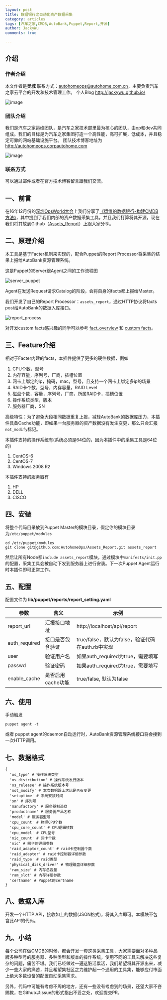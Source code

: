 ```yaml
---
layout: post
title: 数据银行之自动化资产数据采集
category: articles
tags: [汽车之家,CMDB,AutoBank,Puppet,Report,开源]
author: JackyWu
comments: true

---
```


## 介绍

### 作者介绍

本文作者是**吴城** 联系方式：<autohomeops@autohome.com.cn>，主要负责汽车之家云平台的开发和技术管理工作。
个人Blog <http://jackywu.github.io/>

![image](/images/weixin-pic-jackywu.jpg)

### 团队介绍

我们是汽车之家运维团队，是汽车之家技术部里最为核心的团队，由op和dev共同组成。我们的目标是为汽车之家集团打造一个高性能，高可扩展，低成本，并且稳定可靠的网站基础设施平台。
团队技术博客地址为 http://autohomeops.corpautohome.com

![image](/images/cli_200px.png)

### 联系方式

可以通过邮件或者在官方技术博客留言跟我们交流。

## 一、前言

在16年12月份的[深圳OpsWorld大会](http://www.bagevent.com/event/221354?bag_track=bagevent)上我们分享了[《运维的数据银行-构建CMDB方法》](http://jackywu.github.io/articles/%E8%BF%90%E7%BB%B4%E7%9A%84%E6%95%B0%E6%8D%AE%E9%93%B6%E8%A1%8C-%E6%9E%84%E5%BB%BACMDB%E6%96%B9%E6%B3%95/)，其中提到了我们内部的资产数据采集工具，并且我们打算将其开源，现在我们将其放到Github（[Assets_Report](https://github.com/AutohomeOps/Assets_Report)）上跟大家分享。

## 二、原理介绍

本工具是基于Facter机制来实现的，配合Puppet的Report Processor将采集的结果上报给AutoBank资源管理系统。

这是Puppet的Server跟Agent之间的工作流程图

![server_puppet](/images/assets_report/server_puppet.png)



Agent在发送Request请求Catalog的阶段，会将自身的facts都上报给Master。

我们开发了自己的Report Processor：`assets_report`，通过HTTP协议将facts post给AutoBank的数据入库接口。

![report_process](/images/assets_report/report_process.png)

对开发custom facts感兴趣的同学可以参考 [fact_overview](https://docs.puppet.com/facter/3.5/fact_overview.html) 和 [custom facts](https://docs.puppet.com/facter/3.5/custom_facts.html)。

## 三、Feature介绍

相对于Facter内建的facts，本插件提供了更多的硬件数据，例如

1. CPU个数，型号
2. 内存容量，序列号，厂商，插槽位置
3. 网卡上绑定的ip，掩码，mac，型号，且支持一个网卡上绑定多ip的场景
4. RAID卡个数，型号，内存容量，RAID Level
5. 磁盘个数，容量，序列号，厂商，所属RAID卡，插槽位置
6. 操作系统类型，版本
7. 服务器厂商，SN

高级特性：为了避免大段相同数据重复上报，减轻AutoBank的数据库压力，本插件具备Cache功能，即如果一台服务器的资产数据没有发生变更，那么只会汇报`not_modify`标记。

本插件支持的操作系统有(系统必须是64位的，因为本插件中的采集工具是64位的)

1. CentOS-6
2. CentOS-7
3. Windows 2008 R2

本插件支持的服务器有

1. HP
2. DELL
3. CISCO

## 四、安装

将整个代码目录放到Puppet Master的模块目录，假定你的模块目录为`/etc/puppet/modules`

    cd /etc/puppet/modules
    git clone git@github.com:AutohomeOps/Assets_Report.git assets_report

然后让所有Node都`include assets_report`模块，通过模块中`manifests/init.pp`的配置，采集工具会被自动下发到服务器上进行安装。下一次Puppet Agent运行时本插件即可正常工作。

## 五、配置

配置文件为 **lib/puppet/reports/report_setting.yaml**

| 参数            | 含义          | 示例                                  |
| ------------- | ----------- | ----------------------------------- |
| report_url    | 汇报接口地址      | http://localhost/api/report         |
| auth_required | 接口是否包含验证    | true/false，默认为false，验证代码在auth.rb中实现 |
| user          | 验证用户名       | 如果auth_required为true，需要填写           |
| passwd        | 验证密码        | 如果auth_required为true，需要填写           |
| enable_cache  | 是否启用cache功能 | true/false, 默认为false                |

## 六、使用

手动触发

```
puppet agent -t
```
或者 puppet agent的daemon自动运行时，AutoBank资源管理系统接口将会接到一次HTTP调用。

## 七、数据格式

```
{
  'os_type' # 操作系统类型
  'os_distribution' # 操作系统发行版本
  'os_release' # 操作系统版本号
  'not_modify' # 本次数据跟上次比是否有变更
  'setuptime' # 系统安装时间
  'sn' # 序列号
  'manufactory' # 服务器制造商
  'productname' # 服务器产品名称 
  'model' # 服务器型号
  'cpu_count' # 物理CPU个数
  'cpu_core_count' # CPU逻辑核数
  'cpu_model' # CPU型号
  'nic_count' # 网卡个数
  'nic' # 网卡的详细参数
  'raid_adaptor_count' # raid卡控制器个数
  'raid_adaptor' # raid卡控制器详细参数
  'raid_type' # raid类型
  'physical_disk_driver' # 物理磁盘详细参数
  'ram_size' # 内存总容量
  'ram_slot' # 内存详细参数
  'certname' # Puppet的certname
}
```

## 八、数据入库

开发一个HTTP API，接收如上的数据(JSON格式)，将其入库即可。本模块不包含此API的代码。

## 九、小结

每个公司在做CMDB的时候，都会开发一套这类采集工具，大家需要面对多种品牌多种型号的服务器、多种类型和版本的操作系统，使用不同的工具去解决这些复杂的问题，痛苦不堪。我们已经做过一遍这脏活累活，我们希望将其开源出来，减少一些大家的痛苦，并且希望集社区之力维护起一个通用的工具集，能够应付市面上绝大多数设备的配置自动采集需求。

另外，代码中可能有考虑不周的地方，还有一些没有考虑到的场景，还望大家不吝赐教，在Github以issue的形式指出不妥之处，欢迎提交PR。

